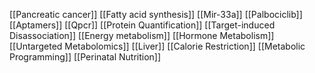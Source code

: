 [[Pancreatic cancer]]
[[Fatty acid synthesis]]
[[Mir-33a]]
[[Palbociclib]]
[[Aptamers]]
[[Qpcr]]
[[Protein Quantification]]
[[Target-induced Disassociation]]
[[Energy metabolism]]
[[Hormone Metabolism]]
[[Untargeted Metabolomics]]
[[Liver]]
[[Calorie Restriction]]
[[Metabolic Programming]]
[[Perinatal Nutrition]]
